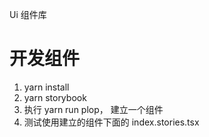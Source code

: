 Ui 组件库

# 开发组件

1. yarn install
2. yarn storybook
3. 执行 yarn run plop， 建立一个组件
4. 测试使用建立的组件下面的 index.stories.tsx
